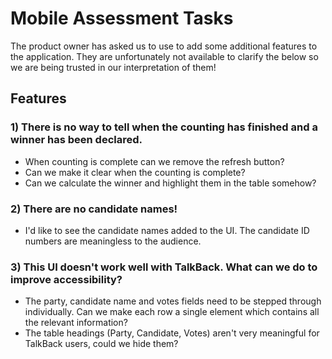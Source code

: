 # Mobile Assessment Tasks

The product owner has asked us to use to add some additional features to the application. They are unfortunately not available to clarify the below so we are being trusted in our interpretation of them!

## Features

### 1) There is no way to tell when the counting has finished and a winner has been declared.

- When counting is complete can we remove the refresh button?
- Can we make it clear when the counting is complete?
- Can we calculate the winner and highlight them in the table somehow?

### 2) There are no candidate names!

- I'd like to see the candidate names added to the UI. The candidate ID numbers are meaningless to the audience.

### 3) This UI doesn't work well with TalkBack. What can we do to improve accessibility?

- The party, candidate name and votes fields need to be stepped through individually. Can we make each row a single element which contains all the relevant information?
- The table headings (Party, Candidate, Votes) aren't very meaningful for TalkBack users, could we hide them?
